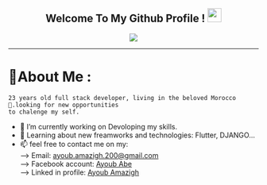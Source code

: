 <h2 align="center">
  Welcome To My Github Profile !
  <img src="https://media.giphy.com/media/hvRJCLFzcasrR4ia7z/giphy.gif" width="28">
</h2>

<p align="center">
  <a href="https://github.com/Ayoubamazigh/ayoubamazigh"><img src="https://readme-typing-svg.herokuapp.com?color=%2336BCF7&center=true&vCenter=true&lines=Hi!,+welcome+to+my+Github+profile;I+am+a+Full+Stack+Developer+;FrontEnd:+HTML5,+CSS3,+JavaScript;BackEnd:+DJANGO,+PHP,+SQL...;DESKTOP:+JAVA,+PYTHON;"></a>
</p>

---
<div align="left">

  # 💫About Me :
  
    23 years old full stack developer, living in the beloved Morocco 🥰.looking for new opportunities
    to chalenge my self.

- 🔭 I’m currently working on Devoloping my skills.
- 🌱 Learning about new freamworks and technologies: Flutter, DJANGO...
- 📫 feel free to contact me on my:<br>
    --> Email: <a mailto='ayoub.amazigh.200@gmail.com' >ayoub.amazigh.200@gmail.com</a><br>
    --> Facebook account: <a href='https://www.facebook.com/Ayoube.abe/' >Ayoub Abe</a><br>
    --> Linked in profile: <a href='https://www.linkedin.com/in/ayoubamazigh/'>Ayoub Amazigh</a>
  
